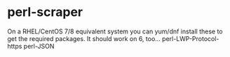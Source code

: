 # perl-scraper
On a RHEL/CentOS 7/8 equivalent system you can yum/dnf install these to get the required packages. It should work on 6, too...
perl-LWP-Protocol-https
perl-JSON
